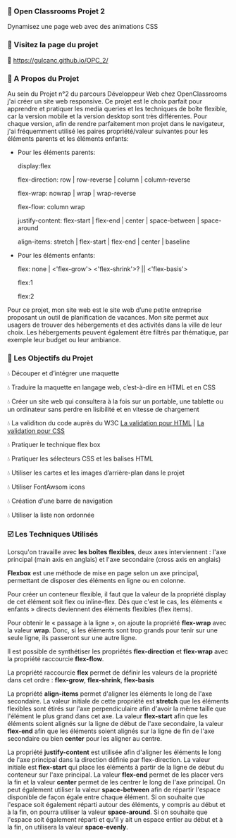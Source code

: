 
### :large_orange_diamond: Open Classrooms Projet 2

Dynamisez une page web avec des animations CSS

### :large_orange_diamond: Visitez la page du projet
🔗 https://gulcanc.github.io/OPC_2/

### :large_orange_diamond: A Propos du Projet
Au sein du Projet n°2 du parcours Développeur Web chez OpenClassrooms j'ai créer un site web responsive. Ce projet est le choix parfait pour apprendre et pratiquer les media queries et les techniques de boîte flexible, car la version mobile et la version desktop sont très différentes. Pour chaque version, afin de rendre parfaitement mon projet dans le navigateur, j'ai fréquemment utilisé les paires propriété/valeur suivantes pour les éléments parents et les éléments enfants:

* Pour les éléments parents:

  display:flex
  
  flex-direction: row | row-reverse | column | column-reverse
  
  flex-wrap: nowrap | wrap | wrap-reverse
  
  flex-flow: column wrap
  
  justify-content: flex-start | flex-end | center | space-between | space-around
  
  align-items: stretch | flex-start | flex-end | center | baseline 
  
* Pour les éléments enfants:

  flex: none |  <'flex-grow'> <'flex-shrink'>? || <'flex-basis'>
  
  flex:1
  
  flex:2

Pour ce projet, mon site web est le site web d’une petite entreprise proposant un outil de planification de vacances. Mon site permet aux usagers de trouver des hébergements et des activités dans la ville de leur choix. Les hébergements peuvent également être filtrés par thématique, par exemple leur budget ou leur  ambiance.

### :large_orange_diamond: Les Objectifs du Projet

💧 Découper et d’intégrer une maquette 

💧 Traduire la maquette en langage web, c’est-à-dire en HTML et en CSS

💧 Créer un site web qui consultera à la fois sur un portable, une tablette ou un ordinateur sans perdre en lisibilité et en vitesse de chargement

💧 La validitıon du code auprès du W3C [La validation pour HTML](https://validator.w3.org/) | [La validation pour CSS](https://jigsaw.w3.org/css-validator/)

💧 Pratiquer le technique flex box

💧 Pratiquer les sélecteurs CSS et les balises HTML

💧 Utiliser les cartes et les images d’arrière-plan dans le projet

💧 Utiliser FontAwsom icons

💧 Création d'une barre de navigation

💧 Utiliser la liste non ordonnée


### ☑️ Les Techniques Utilisés

Lorsqu'on travaille avec **les boîtes flexibles**, deux axes interviennent : l'axe principal (main axis en anglais) et l'axe secondaire (cross axis en anglais)

**Flexbox** est une méthode de mise en page selon un axe principal, permettant de disposer des éléments en ligne ou en colonne.

Pour créer un conteneur flexible, il faut que la valeur de la propriété display de cet élément soit flex ou inline-flex. Dès que c'est le cas, les éléments « enfants » directs deviennent des éléments flexibles (flex items).

Pour obtenir le « passage à la ligne », on ajoute la propriété **flex-wrap** avec la valeur **wrap**. Donc, si les éléments sont trop grands pour tenir sur une seule ligne, ils passeront sur une autre ligne.

Il est possible de synthétiser les propriétés **flex-direction** et **flex-wrap** avec la propriété raccourcie **flex-flow**.

La propriété raccourcie **flex** permet de définir les valeurs de la propriété dans cet ordre : **flex-grow**, **flex-shrink**, **flex-basis**

La propriété **align-items** permet d'aligner les éléments le long de l'axe secondaire. La valeur initiale de cette propriété est **stretch** que les éléments flexibles sont étirés sur l'axe perpendiculaire afin d'avoir la même taille que l'élément le plus grand dans cet axe. La valeur **flex-start** afin que les éléments soient alignés sur la ligne de début de l'axe secondaire, la valeur **flex-end** afin que les éléments soient alignés sur la ligne de fin de l'axe secondaire ou bien **center** pour les aligner au centre.

La propriété **justify-content** est utilisée afin d'aligner les éléments le long de l'axe principal dans la direction définie par flex-direction. La valeur initiale est **flex-start** qui place les éléments à partir de la ligne de début du conteneur sur l'axe principal. La valeur **flex-end** permet de les placer vers la fin et la valeur **center** permet de les centrer le long de l'axe principal. On peut également utiliser la valeur **space-between** afin de répartir l'espace disponible de façon égale entre chaque élément. Si on souhaite que l'espace soit également réparti autour des éléments, y compris au début et à la fin, on pourra utiliser la valeur **space-around**. Si on souhaite que l'espace soit également réparti et qu'il y ait un espace entier au début et à la fin, on utilisera la valeur **space-evenly**.
